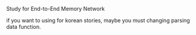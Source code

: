 Study for End-to-End Memory Network


if you want to using for korean stories, maybe you must changing parsing data function.
